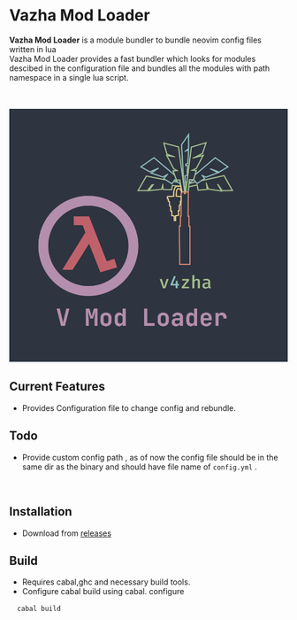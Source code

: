 # Vazha Mod Loader

**Vazha Mod Loader** 
is a module bundler to bundle neovim config files written in lua<br>
Vazha Mod Loader provides a fast bundler which looks for modules descibed in the configuration file and bundles all the modules with path namespace in a single lua script.

<br><br>
![v4zha](assets/v_mod.png)

## Current Features
  
- Provides Configuration file to change config and rebundle.<br>

## Todo 

- Provide custom config path , as of now the config file should be in the same dir as the binary and should have file name of `config.yml` .
 <br>

## Installation
- Download from [releases](https://github.com/v4zha/vmod-loader/releases/tag/Latest)<br>

## Build   
- Requires cabal,ghc and necessary build tools.
- Configure cabal build using cabal. configure 
```bash
  cabal build
```

